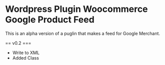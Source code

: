 # Wordpress Plugin Woocommerce Google Product Feed

This is an alpha version of a puglin that makes a feed for Google Merchant. 

== v0.2 ===
- Write to XML
- Added Class